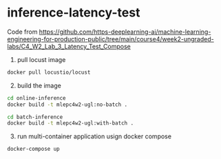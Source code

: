 # inference-latency-test

Code from https://github.com/https-deeplearning-ai/machine-learning-engineering-for-production-public/tree/main/course4/week2-ungraded-labs/C4_W2_Lab_3_Latency_Test_Compose

1. pull locust image

```bash
docker pull locustio/locust
```

2. build the image

```bash
cd online-inference
docker build -t mlepc4w2-ugl:no-batch .
```

```bash
cd batch-inference
docker build -t mlepc4w2-ugl:with-batch .
```

3. run multi-container application usign docker compose

```bash
docker-compose up
```
